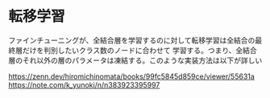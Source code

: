 # 転移学習

ファインチューニングが、全結合層を学習するのに対して転移学習は全結合の最終層だけを判別したいクラス数のノードに合わせて
学習する。つまり、全結合層のそれ以外の層のパラメータは凍結する。このような実装方法は以下が詳しい

https://zenn.dev/hiromichinomata/books/99fc5845d859ce/viewer/55631a
https://note.com/k_yunoki/n/n383923395997
